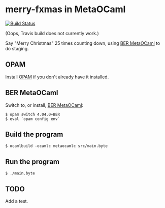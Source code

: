 # merry-fxmas in MetaOCaml

[![Build Status](https://travis-ci.org/FranklinChen/merry-fxmas-metaocaml.png)](https://travis-ci.org/FranklinChen/merry-fxmas-metaocaml)

(Oops, Travis build does not currently work.)

Say "Merry Christmas" 25 times counting down, using [BER MetaOCaml](http://okmij.org/ftp/ML/MetaOCaml) to do staging.

## OPAM

Install [OPAM](http://opam.ocamlpro.com/) if you don't already have it installed.

## BER MetaOCaml

Switch to, or install, [BER MetaOCaml](http://okmij.org/ftp/ML/MetaOCaml.html):

```console
$ opam switch 4.04.0+BER
$ eval `opam config env`
```

## Build the program

```console
$ ocamlbuild -ocamlc metaocamlc src/main.byte
```

## Run the program

```console
$ ./main.byte
```

## TODO

Add a test.

